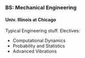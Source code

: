 <h3>BS: Mechanical Engineering</h3>
<h4 class="accent-primary">Univ. Illinois at Chicago</h4>
<p class="muted">Typical Engineering stuff. Electives:</p>
<ul class="checks">
  <li>Computational Dynamics</li>
  <li>Probability and Statistics</li>
  <li>Advanced Vibrations</li>
</ul>
